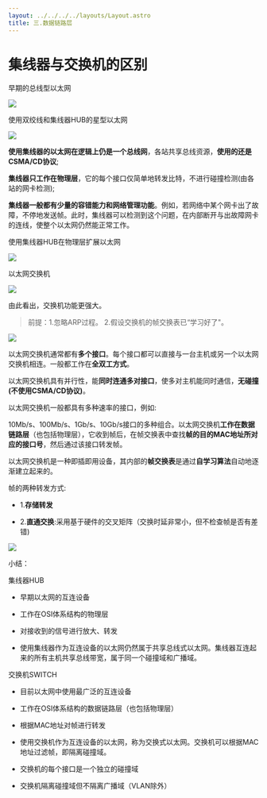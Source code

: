```yaml
---
layout: ../../../../layouts/Layout.astro
title: 三.数据链路层
---
```


# 集线器与交换机的区别

早期的总线型以太网

![](https://img.0pt.icu/computernet/3-8/3-8-2.png)

使用双绞线和集线器HUB的星型以太网

![](https://img.0pt.icu/computernet/3-8/3-8-3.png)

**使用集线器的以太网在逻辑上仍是一个总线网**，各站共享总线资源，**使用的还是CSMA/CD协议**;

**集线器只工作在物理层**，它的每个接口仅简单地转发比特，不进行碰撞检测(由各站的网卡检测);

**集线器一般都有少量的容错能力和网络管理功能**。例如，若网络中某个网卡出了故障，不停地发送帧。此时，集线器可以检测到这个问题，在内部断开与出故障网卡的连线，使整个以太网仍然能正常工作。



使用集线器HUB在物理层扩展以太网

![](https://img.0pt.icu/computernet/3-8/3-8-4.png)



以太网交换机

![](https://img.0pt.icu/computernet/3-8/3-8-5.png)

由此看出，交换机功能更强大。

> 前提：1.忽略ARP过程。 2.假设交换机的帧交换表已“学习好了"。

![](https://img.0pt.icu/computernet/3-8/3-8-6.png)

以太网交换机通常都有**多个接口**。每个接口都可以直接与一台主机或另一个以太网交换机相连。一般都工作在**全双工方式**。

以太网交换机具有并行性，能**同时连通多对接口**，使多对主机能同时通信，**无碰撞(不使用CSMA/CD协议)**。

以太网交换机一般都具有多种速率的接口，例如:

10Mb/s、100Mb/s、1Gb/s、10Gb/s接口的多种组合。以太网交换机**工作在数据链路层**（也包括物理层），它收到帧后，在帧交换表中查找**帧的目的MAC地址所对应的接口号**，然后通过该接口转发帧。

以太网交换机是一种即插即用设备，其内部的**帧交换表**是通过**自学习算法**自动地逐渐建立起来的。

帧的两种转发方式:

- 1.**存储转发**

- 2.**直通交换**:采用基于硬件的交叉矩阵（交换时延非常小，但不检查帧是否有差错)

![](https://img.0pt.icu/computernet/3-8/3-8-7.png)

小结：

集线器HUB

- 早期以太网的互连设备

- 工作在OSI体系结构的物理层

- 对接收到的信号进行放大、转发

- 使用集线器作为互连设备的以太网仍然属于共享总线式以太网。集线器互连起来的所有主机共享总线带宽，属于同一个碰撞域和广播域。

交换机SWITCH

- 目前以太网中使用最广泛的互连设备

- 工作在OSI体系结构的数据链路层（也包括物理层）

- 根据MAC地址对帧进行转发

- 使用交换机作为互连设备的以太网，称为交换式以太网。交换机可以根据MAC地址过滤帧，即隔离碰撞域。

- 交换机的每个接口是一个独立的碰撞域

- 交换机隔离碰撞域但不隔离广播域（VLAN除外）
